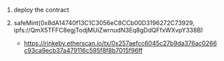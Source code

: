 1. deploy the contract

2. safeMint(0x8dA14740f13C1C3056eC8CCb00D3196272C73929, ipfs://QmX5TFFC8egjTodjMUiZwrnudN3Eq8gDdQFfxWXvpY338B)

    + https://rinkeby.etherscan.io/tx/0x257aefcc6045c27b9da376ac0266c93ca9ecb37a479116c595f8f8b7015f96ff